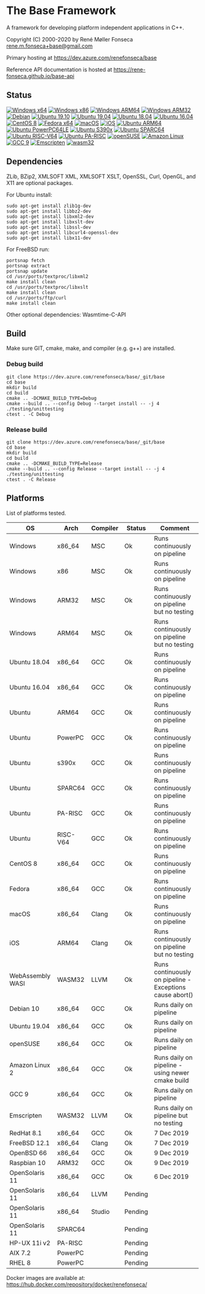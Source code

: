 # The Base Framework

A framework for developing platform independent applications in C++.

Copyright (C) 2000-2020 by René Møller Fonseca <rene.m.fonseca+base@gmail.com>

Primary hosting at https://dev.azure.com/renefonseca/base

Reference API documentation is hosted at https://rene-fonseca.github.io/base-api


## Status

[![Windows x64](https://dev.azure.com/renefonseca/base/_apis/build/status/rene-fonseca.base?branchName=master&jobName=windows&label=Windows%20x64)](https://dev.azure.com/renefonseca/base/_build/latest?definitionId=5&branchName=master)
[![Windows x86](https://dev.azure.com/renefonseca/base/_apis/build/status/rene-fonseca.base?branchName=master&jobName=windows_x86&label=Windows%20x86)](https://dev.azure.com/renefonseca/base/_build/latest?definitionId=5&branchName=master)
[![Windows ARM64](https://dev.azure.com/renefonseca/base/_apis/build/status/rene-fonseca.base?branchName=master&jobName=windows_arm64&label=Windows%20ARM64)](https://dev.azure.com/renefonseca/base/_build/latest?definitionId=5&branchName=master)
[![Windows ARM32](https://dev.azure.com/renefonseca/base/_apis/build/status/rene-fonseca.base?branchName=master&jobName=windows_arm32&label=Windows%20ARM32)](https://dev.azure.com/renefonseca/base/_build/latest?definitionId=5&branchName=master)
[![Debian](https://dev.azure.com/renefonseca/base/_apis/build/status/base%20daily?branchName=master&jobName=debian_x64&label=Debian)](https://dev.azure.com/renefonseca/base/_build/latest?definitionId=7&branchName=master)
[![Ubuntu 19.10](https://dev.azure.com/renefonseca/base/_apis/build/status/base%20daily?branchName=master&jobName=ubuntu19_10_x64&label=Ubuntu%2019.10)](https://dev.azure.com/renefonseca/base/_build/latest?definitionId=7&branchName=master)
[![Ubuntu 19.04](https://dev.azure.com/renefonseca/base/_apis/build/status/base%20daily?branchName=master&jobName=ubuntu19_04_x64&label=Ubuntu%2019.04)](https://dev.azure.com/renefonseca/base/_build/latest?definitionId=7&branchName=master)
[![Ubuntu 18.04](https://dev.azure.com/renefonseca/base/_apis/build/status/rene-fonseca.base?branchName=master&jobName=ubuntu18_04&label=Ubuntu%2018.04)](https://dev.azure.com/renefonseca/base/_build/latest?definitionId=5&branchName=master)
[![Ubuntu 16.04](https://dev.azure.com/renefonseca/base/_apis/build/status/rene-fonseca.base?branchName=master&jobName=ubuntu16_04&label=Ubuntu%2016.04)](https://dev.azure.com/renefonseca/base/_build/latest?definitionId=5&branchName=master)
[![CentOS 8](https://dev.azure.com/renefonseca/base/_apis/build/status/rene-fonseca.base?branchName=master&jobName=centos8&label=CentOS%208)](https://dev.azure.com/renefonseca/base/_build/latest?definitionId=5&branchName=master)
[![Fedora x64](https://dev.azure.com/renefonseca/base/_apis/build/status/rene-fonseca.base?branchName=master&jobName=fedora_x64&label=Fedora%20x64)](https://dev.azure.com/renefonseca/base/_build/latest?definitionId=5&branchName=master)
[![macOS](https://dev.azure.com/renefonseca/base/_apis/build/status/rene-fonseca.base?branchName=master&jobName=macos&label=macOS)](https://dev.azure.com/renefonseca/base/_build/latest?definitionId=5&branchName=master)
[![iOS](https://dev.azure.com/renefonseca/base/_apis/build/status/rene-fonseca.base?branchName=master&jobName=ios&label=iOS)](https://dev.azure.com/renefonseca/base/_build/latest?definitionId=5&branchName=master)
[![Ubuntu ARM64](https://dev.azure.com/renefonseca/base/_apis/build/status/rene-fonseca.base?branchName=master&jobName=ubuntu_aarch64&label=Ubuntu%20ARM64)](https://dev.azure.com/renefonseca/base/_build/latest?definitionId=5&branchName=master)
[![Ubuntu PowerPC64LE](https://dev.azure.com/renefonseca/base/_apis/build/status/rene-fonseca.base?branchName=master&jobName=ubuntu_powerpc64le&label=Ubuntu%20PowerPC64LE)](https://dev.azure.com/renefonseca/base/_build/latest?definitionId=5&branchName=master)
[![Ubuntu S390x](https://dev.azure.com/renefonseca/base/_apis/build/status/rene-fonseca.base?branchName=master&jobName=ubuntu_s390x&label=Ubuntu%20S390x)](https://dev.azure.com/renefonseca/base/_build/latest?definitionId=5&branchName=master)
[![Ubuntu SPARC64](https://dev.azure.com/renefonseca/base/_apis/build/status/rene-fonseca.base?branchName=master&jobName=ubuntu_sparc64&label=Ubuntu%20SPARC64)](https://dev.azure.com/renefonseca/base/_build/latest?definitionId=5&branchName=master)
[![Ubuntu RISC-V64](https://dev.azure.com/renefonseca/base/_apis/build/status/rene-fonseca.base?branchName=master&jobName=ubuntu_riscv64&label=Ubuntu%20RISC-V64)](https://dev.azure.com/renefonseca/base/_build/latest?definitionId=5&branchName=master)
[![Ubuntu PA-RISC](https://dev.azure.com/renefonseca/base/_apis/build/status/rene-fonseca.base?branchName=master&jobName=ubuntu_hppa32&label=Ubuntu%20PA-RISC)](https://dev.azure.com/renefonseca/base/_build/latest?definitionId=5&branchName=master)
[![openSUSE](https://dev.azure.com/renefonseca/base/_apis/build/status/base%20daily?branchName=master&jobName=opensuse_x64&label=openSUSE)](https://dev.azure.com/renefonseca/base/_build/latest?definitionId=7&branchName=master)
[![Amazon Linux](https://dev.azure.com/renefonseca/base/_apis/build/status/base%20daily?branchName=master&jobName=amazonlinux_x64&label=Amazon%20Linux)](https://dev.azure.com/renefonseca/base/_build/latest?definitionId=7&branchName=master)
[![GCC 9](https://dev.azure.com/renefonseca/base/_apis/build/status/base%20daily?branchName=master&jobName=gcc9&label=GCC%209)](https://dev.azure.com/renefonseca/base/_build/latest?definitionId=7&branchName=master)
[![Emscripten](https://dev.azure.com/renefonseca/base/_apis/build/status/base%20daily?branchName=master&jobName=emcc&label=Emscripten)](https://dev.azure.com/renefonseca/base/_build/latest?definitionId=7&branchName=master)
[![wasm32](https://dev.azure.com/renefonseca/base/_apis/build/status/rene-fonseca.base?branchName=master&jobName=wasm32&label=WebAssembly%2032)](https://dev.azure.com/renefonseca/base/_build/latest?definitionId=5&branchName=master)


## Dependencies

ZLib, BZip2, XMLSOFT XML, XMLSOFT XSLT, OpenSSL, Curl, OpenGL, and X11 are optional packages.

For Ubuntu install:
```shell
sudo apt-get install zlib1g-dev
sudo apt-get install libbz2-dev
sudo apt-get install libxml2-dev
sudo apt-get install libxslt-dev
sudo apt-get install libssl-dev
sudo apt-get install libcurl4-openssl-dev
sudo apt-get install libx11-dev
```

For FreeBSD run:
```shell
portsnap fetch
portsnap extract
portsnap update
cd /usr/ports/textproc/libxml2
make install clean
cd /usr/ports/textproc/libxslt
make install clean
cd /usr/ports/ftp/curl
make install clean
```

Other optional dependencies:
  Wasmtime-C-API



## Build

Make sure GIT, cmake, make, and compiler (e.g. g++) are installed.

### Debug build

```shell
git clone https://dev.azure.com/renefonseca/base/_git/base
cd base
mkdir build
cd build
cmake .. -DCMAKE_BUILD_TYPE=Debug
cmake --build .. --config Debug --target install -- -j 4
./testing/unittesting
ctest . -C Debug
```

### Release build

```shell
git clone https://dev.azure.com/renefonseca/base/_git/base
cd base
mkdir build
cd build
cmake .. -DCMAKE_BUILD_TYPE=Release
cmake --build .. --config Release --target install -- -j 4
./testing/unittesting
ctest . -C Release
```


## Platforms

List of platforms tested.

OS                 | Arch     | Compiler| Status     | Comment
------------------ | -------- | ------- | ---------- | -------
Windows            | x86_64   | MSC     | Ok         | Runs continuously on pipeline
Windows            | x86      | MSC     | Ok         | Runs continuously on pipeline
Windows            | ARM32    | MSC     | Ok         | Runs continuously on pipeline but no testing
Windows            | ARM64    | MSC     | Ok         | Runs continuously on pipeline but no testing
Ubuntu 18.04       | x86_64   | GCC     | Ok         | Runs continuously on pipeline
Ubuntu 16.04       | x86_64   | GCC     | Ok         | Runs continuously on pipeline
Ubuntu             | ARM64    | GCC     | Ok         | Runs continuously on pipeline
Ubuntu             | PowerPC  | GCC     | Ok         | Runs continuously on pipeline
Ubuntu             | s390x    | GCC     | Ok         | Runs continuously on pipeline
Ubuntu             | SPARC64  | GCC     | Ok         | Runs continuously on pipeline
Ubuntu             | PA-RISC  | GCC     | Ok         | Runs continuously on pipeline
Ubuntu             | RISC-V64 | GCC     | Ok         | Runs continuously on pipeline
CentOS 8           | x86_64   | GCC     | Ok         | Runs continuously on pipeline
Fedora             | x86_64   | GCC     | Ok         | Runs continuously on pipeline
macOS              | x86_64   | Clang   | Ok         | Runs continuously on pipeline
iOS                | ARM64    | Clang   | Ok         | Runs continuously on pipeline but no testing
WebAssembly WASI   | WASM32   | LLVM    | Ok         | Runs continuously on pipeline - Exceptions cause abort()
Debian 10          | x86_64   | GCC     | Ok         | Runs daily on pipeline
Ubuntu 19.04       | x86_64   | GCC     | Ok         | Runs daily on pipeline
openSUSE           | x86_64   | GCC     | Ok         | Runs daily on pipeline
Amazon Linux 2     | x86_64   | GCC     | Ok         | Runs daily on pipeline - using newer cmake build
GCC 9              | x86_64   | GCC     | Ok         | Runs daily on pipeline
Emscripten         | WASM32   | LLVM    | Ok         | Runs daily on pipeline but no testing
RedHat 8.1         | x86_64   | GCC     | Ok         | 7 Dec 2019
FreeBSD 12.1       | x86_64   | Clang   | Ok         | 7 Dec 2019
OpenBSD 66         | x86_64   | GCC     | Ok         | 9 Dec 2019
Raspbian 10        | ARM32    | GCC     | Ok         | 9 Dec 2019
OpenSolaris 11     | x86_64   | GCC     | Ok         | 6 Dec 2019
OpenSolaris 11     | x86_64   | LLVM    | Pending    |
OpenSolaris 11     | x86_64   | Studio  | Pending    |
OpenSolaris 11     | SPARC64  |         | Pending    |
HP-UX 11i v2       | PA-RISC  |         | Pending    |
AIX 7.2            | PowerPC  |         | Pending    |
RHEL 8             | PowerPC  |         | Pending    |

Docker images are available at: https://hub.docker.com/repository/docker/renefonseca/
